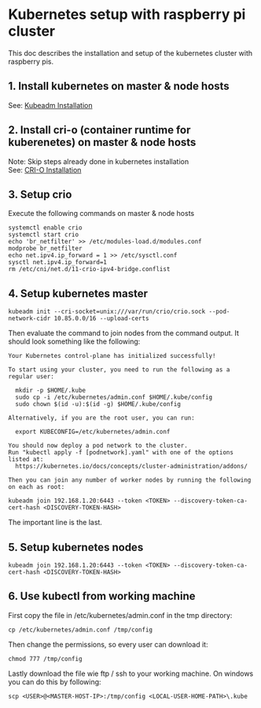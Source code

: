 # Kubernetes setup with raspberry pi cluster
This doc describes the installation and setup of the kubernetes cluster with raspberry pis. 

## 1. Install kubernetes on master & node hosts
See: [Kubeadm Installation](https://v1-28.docs.kubernetes.io/docs/setup/production-environment/tools/kubeadm/install-kubeadm/#k8s-install-0)

## 2. Install cri-o (container runtime for kuberenetes) on master & node hosts 
Note: Skip steps already done in kubernetes installation<br>
See: [CRI-O Installation](https://cri-o.io/)

## 3. Setup crio
Execute the following commands on master & node hosts
```
systemctl enable crio
systemctl start crio
echo 'br_netfilter' >> /etc/modules-load.d/modules.conf
modprobe br_netfilter
echo net.ipv4.ip_forward = 1 >> /etc/sysctl.conf
sysctl net.ipv4.ip_forward=1
rm /etc/cni/net.d/11-crio-ipv4-bridge.conflist
```

## 4. Setup kubernetes master
```
kubeadm init --cri-socket=unix:///var/run/crio/crio.sock --pod-network-cidr 10.85.0.0/16 --upload-certs
```
Then evaluate the command to join nodes from the command output. It should look something like the following:
```
Your Kubernetes control-plane has initialized successfully!

To start using your cluster, you need to run the following as a regular user:

  mkdir -p $HOME/.kube
  sudo cp -i /etc/kubernetes/admin.conf $HOME/.kube/config
  sudo chown $(id -u):$(id -g) $HOME/.kube/config

Alternatively, if you are the root user, you can run:

  export KUBECONFIG=/etc/kubernetes/admin.conf

You should now deploy a pod network to the cluster.
Run "kubectl apply -f [podnetwork].yaml" with one of the options listed at:
  https://kubernetes.io/docs/concepts/cluster-administration/addons/

Then you can join any number of worker nodes by running the following on each as root:

kubeadm join 192.168.1.20:6443 --token <TOKEN> --discovery-token-ca-cert-hash <DISCOVERY-TOKEN-HASH>
```
The important line is the last. 

## 5. Setup kubernetes nodes
```
kubeadm join 192.168.1.20:6443 --token <TOKEN> --discovery-token-ca-cert-hash <DISCOVERY-TOKEN-HASH>
```

## 6. Use kubectl from working machine
First copy the file in /etc/kubernetes/admin.conf in the tmp directory:
```
cp /etc/kubernetes/admin.conf /tmp/config
```
Then change the permissions, so every user can download it: 
```
chmod 777 /tmp/config
```
Lastly download the file wie ftp / ssh to your working machine. On windows you can do this by following:
```
scp <USER>@<MASTER-HOST-IP>:/tmp/config <LOCAL-USER-HOME-PATH>\.kube
```
